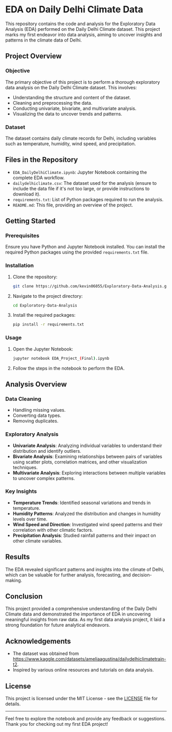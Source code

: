 # EDA on Daily Delhi Climate Data

This repository contains the code and analysis for the Exploratory Data Analysis (EDA) performed on the Daily Delhi Climate dataset. This project marks my first endeavor into data analysis, aiming to uncover insights and patterns in the climate data of Delhi.

## Project Overview

### Objective

The primary objective of this project is to perform a thorough exploratory data analysis on the Daily Delhi Climate dataset. This involves:
- Understanding the structure and content of the dataset.
- Cleaning and preprocessing the data.
- Conducting univariate, bivariate, and multivariate analysis.
- Visualizing the data to uncover trends and patterns.

### Dataset

The dataset contains daily climate records for Delhi, including variables such as temperature, humidity, wind speed, and precipitation.

## Files in the Repository

- `EDA_DailyDelhiClimate.ipynb`: Jupyter Notebook containing the complete EDA workflow.
- `dailydelhiclimate.csv`: The dataset used for the analysis (ensure to include the data file if it's not too large, or provide instructions to download it).
- `requirements.txt`: List of Python packages required to run the analysis.
- `README.md`: This file, providing an overview of the project.

## Getting Started

### Prerequisites

Ensure you have Python and Jupyter Notebook installed. You can install the required Python packages using the provided `requirements.txt` file.

### Installation

1. Clone the repository:
    ```sh
    git clone https://github.com/kevin06055/Exploratory-Data-Analysis.git
    ```
2. Navigate to the project directory:
    ```sh
    cd Exploratory-Data-Analysis
    ```
3. Install the required packages:
    ```sh
    pip install -r requirements.txt
    ```

### Usage

1. Open the Jupyter Notebook:
    ```sh
    jupyter notebook EDA_Project_(Final).ipynb
    ```
2. Follow the steps in the notebook to perform the EDA.

## Analysis Overview

### Data Cleaning

- Handling missing values.
- Converting data types.
- Removing duplicates.

### Exploratory Analysis

- **Univariate Analysis**: Analyzing individual variables to understand their distribution and identify outliers.
- **Bivariate Analysis**: Examining relationships between pairs of variables using scatter plots, correlation matrices, and other visualization techniques.
- **Multivariate Analysis**: Exploring interactions between multiple variables to uncover complex patterns.

### Key Insights

- **Temperature Trends**: Identified seasonal variations and trends in temperature.
- **Humidity Patterns**: Analyzed the distribution and changes in humidity levels over time.
- **Wind Speed and Direction**: Investigated wind speed patterns and their correlation with other climatic factors.
- **Precipitation Analysis**: Studied rainfall patterns and their impact on other climate variables.

## Results

The EDA revealed significant patterns and insights into the climate of Delhi, which can be valuable for further analysis, forecasting, and decision-making.

## Conclusion

This project provided a comprehensive understanding of the Daily Delhi Climate data and demonstrated the importance of EDA in uncovering meaningful insights from raw data. As my first data analysis project, it laid a strong foundation for future analytical endeavors.

## Acknowledgements

- The dataset was obtained from https://www.kaggle.com/datasets/ameliaagustina/dailydelhiclimatetrain-t2.
- Inspired by various online resources and tutorials on data analysis.

## License

This project is licensed under the MIT License - see the [LICENSE](LICENSE) file for details.

---

Feel free to explore the notebook and provide any feedback or suggestions. Thank you for checking out my first EDA project!
